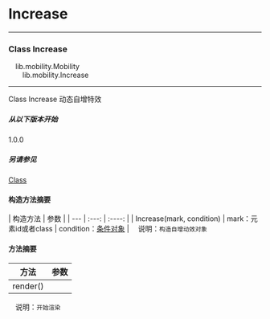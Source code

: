 # Increase
***

### Class Increase
&emsp;lib.mobility.Mobility\
&emsp;&emsp;lib.mobility.Increase
***
Class Increase 动态自增特效
##### 从以下版本开始
1.0.0
##### 另请参见
[Class](http://es6.ruanyifeng.com/#docs/class-extends)

#### 构造方法摘要
| 构造方法 | 参数 |
| --- | :---: | :----: |
|  Increase(mark, condition) | mark：元素id或者class | condition：[条件对象](/api/condition) |
&emsp;说明：`构造自增动效对象`

#### 方法摘要
| 方法 | 参数 |
| --- | :---: |
| render() |
&emsp;说明：`开始渲染`
